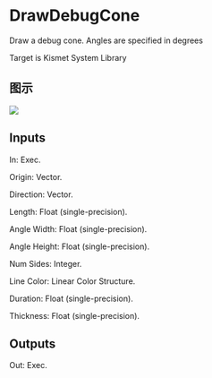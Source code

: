 # DrawDebugCone

Draw a debug cone. Angles are specified in degrees

Target is Kismet System Library

## 图示

![]($-20221218-20360579.png)

## Inputs

In: Exec.

Origin: Vector.

Direction: Vector.

Length: Float (single-precision).

Angle Width: Float (single-precision).

Angle Height: Float (single-precision).

Num Sides: Integer.

Line Color: Linear Color Structure.

Duration: Float (single-precision).

Thickness: Float (single-precision).  

## Outputs

Out: Exec.

